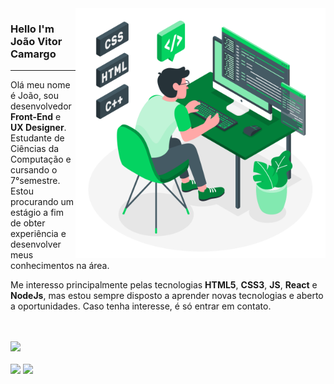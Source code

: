 <img src="./img/eu-pc.svg" min-width="400px" max-width="400px" width="400px" align="right" alt="">

### Hello I'm João Vitor Camargo
<hr>

<p align="left"> 
  Olá meu nome é João, sou desenvolvedor <strong>Front-End</strong> e <strong>UX Designer</strong>. Estudante de Ciências da Computação e cursando o 7°semestre. Estou
procurando um estágio a fim de obter experiência e desenvolver meus
conhecimentos na área.

Me interesso principalmente pelas tecnologias <strong>HTML5</strong>,
<strong>CSS3</strong>, <strong>JS</strong>, <strong>React</strong> e <strong>NodeJs</strong>, mas estou sempre disposto a aprender novas
tecnologias e aberto a oportunidades. Caso tenha interesse, é só entrar em contato.
</p>

<!-- <p align="rigth">
  Cel: (11)94370-9343
</p>  -->

<br>


<!-- Tecnologis que domino -->

<br>
<a href="https://skillicons.dev">
  <img src="https://skillicons.dev/icons?i=linux,git,vscode,javascript,css,html,tailwind,sass" />
</a>

<br>
<br>


<!-- Endereços para contato -->

<div> 
<a href="https://www.linkedin.com/in/jo%C3%A3o-vitor-santos-camargo-8099b824a/)" target="_blank"><img src="https://img.shields.io/badge/-LinkedIn-%230077B5?style=for-the-badge&logo=linkedin&logoColor=white" target="_blank"></a> 
  <a href = "mailto:joaovscamargo01@gmail.com"><img src="https://img.shields.io/badge/-Gmail-db4a39?style=for-the-badge&logo=gmail&logoColor=white" target="_blank"></a>
</div>


